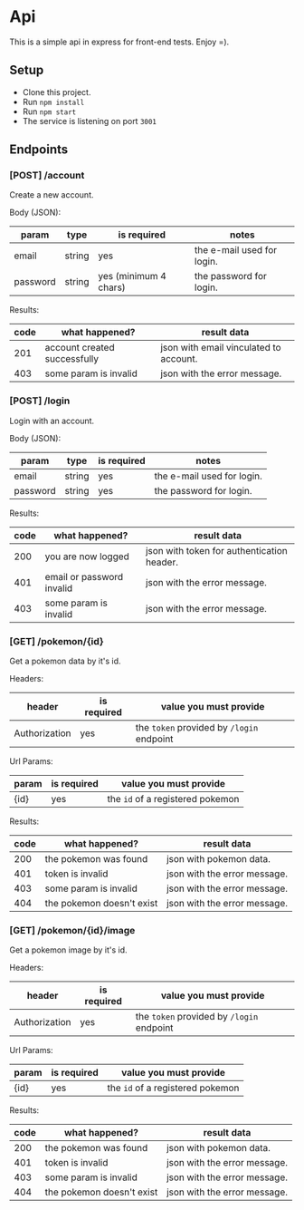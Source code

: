 # Api

This is a simple api in express for front-end tests. Enjoy =).

## Setup
* Clone this project.
* Run `npm install`
* Run `npm start`
* The service is listening on port `3001`

## Endpoints

### [POST] /account
Create a new account.

Body (JSON):

| param    | type   | is required           | notes                      |
| -------- | ------ | --------------------- | -------------------------- |
| email    | string | yes                   | the e-mail used for login. |
| password | string | yes (minimum 4 chars) | the password for login.    |

Results:

| code | what happened? | result data |
| ---- | -------------- | ----------- |
| 201 | account created successfully | json with email vinculated to account.
| 403 | some param is invalid | json with the error message.

### [POST] /login
Login with an account.

Body (JSON):

| param | type | is required | notes |
| ----- | ---- | ----------- | ----- |
| email | string | yes | the e-mail used for login.
| password | string | yes | the password for login.

Results:

| code | what happened? | result data |
| ---- | -------------- | ----------- |
| 200 | you are now logged | json with token for authentication header.
| 401 | email or password invalid | json with the error message.
| 403 | some param is invalid | json with the error message.

### [GET] /pokemon/{id}
Get a pokemon data by it's id.

Headers:

| header | is required | value you must provide |
| ------ | ----------- | ---------------------- |
| Authorization | yes | the `token` provided by `/login` endpoint |

Url Params:

| param | is required | value you must provide |
| ----- | ----------- | ---------------------- |
| {id} | yes | the `id` of a registered pokemon |

Results:

| code | what happened? | result data |
| ---- | -------------- | ----------- |
| 200 | the pokemon was found | json with pokemon data.
| 401 | token is invalid | json with the error message.
| 403 | some param is invalid | json with the error message.
| 404 | the pokemon doesn't exist | json with the error message.

### [GET] /pokemon/{id}/image
Get a pokemon image by it's id.

Headers:

| header | is required | value you must provide |
| ------ | ----------- | ---------------------- |
| Authorization | yes | the `token` provided by `/login` endpoint |

Url Params:

| param | is required | value you must provide |
| ----- | ----------- | ---------------------- |
| {id} | yes | the `id` of a registered pokemon |

Results:

| code | what happened? | result data |
| ---- | -------------- | ----------- |
| 200 | the pokemon was found | json with pokemon data.
| 401 | token is invalid | json with the error message.
| 403 | some param is invalid | json with the error message.
| 404 | the pokemon doesn't exist | json with the error message.
